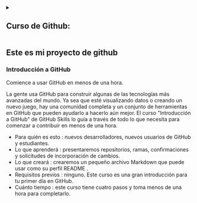 <details id=1>
<summary><h2>Curso de Github: </h2></summary>

</details>

## Este es mi proyecto de github 
### Introducción a GitHub 
Comience a usar GitHub en menos de una hora.

La gente usa GitHub para construir algunas de las tecnologías más avanzadas del mundo. Ya sea que esté visualizando datos o creando un nuevo juego, hay una comunidad completa y un conjunto de herramientas en GitHub que pueden ayudarlo a hacerlo aún mejor. El curso "Introducción a GitHub" de GitHub Skills lo guía a través de todo lo que necesita para comenzar a contribuir en menos de una hora.

- Para quién es esto : nuevos desarrolladores, nuevos usuarios de GitHub y estudiantes.
- Lo que aprenderá : presentaremos repositorios, ramas, confirmaciones y solicitudes de incorporación de cambios.
- Lo que creará : crearemos un pequeño archivo Markdown que puede usar como su perfil README .
- Requisitos previos : ninguno. Este curso es una gran introducción para tu primer día en GitHub.
- Cuánto tiempo : este curso tiene cuatro pasos y toma menos de una hora para completarlo.

<!--step1

## Step 1: Step title

endstep1-->
